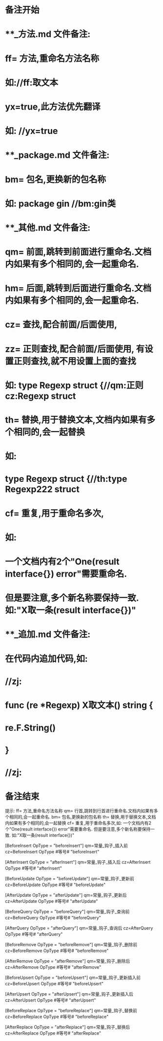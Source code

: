 # 备注开始
# **_方法.md 文件备注:
# ff= 方法,重命名方法名称
# 如://ff:取文本
#
# yx=true,此方法优先翻译
# 如: //yx=true

# **_package.md 文件备注:
# bm= 包名,更换新的包名称 
# 如: package gin //bm:gin类

# **_其他.md 文件备注:
# qm= 前面,跳转到前面进行重命名.文档内如果有多个相同的,会一起重命名.
# hm= 后面,跳转到后面进行重命名.文档内如果有多个相同的,会一起重命名.
# cz= 查找,配合前面/后面使用,
# zz= 正则查找,配合前面/后面使用, 有设置正则查找,就不用设置上面的查找
# 如: type Regexp struct {//qm:正则 cz:Regexp struct
#
# th= 替换,用于替换文本,文档内如果有多个相同的,会一起替换
# 如:
# type Regexp struct {//th:type Regexp222 struct
#
# cf= 重复,用于重命名多次,
# 如: 
# 一个文档内有2个"One(result interface{}) error"需要重命名.
# 但是要注意,多个新名称要保持一致. 如:"X取一条(result interface{})"

# **_追加.md 文件备注:
# 在代码内追加代码,如:
# //zj:
# func (re *Regexp) X取文本() string { 
# re.F.String()
# }
# //zj:
# 备注结束

提示:
ff= 方法,重命名方法名称
qm= 行首,跳转到行首进行重命名.文档内如果有多个相同的,会一起重命名.
bm= 包名,更换新的包名称
th= 替换,用于替换文本,文档内如果有多个相同的,会一起替换
cf= 重复,用于重命名多次,如: 一个文档内有2个"One(result interface{}) error"需要重命名.
 但是要注意,多个新名称要保持一致. 如:"X取一条(result interface{})"

[BeforeInsert OpType = "beforeInsert"]
qm=常量_钩子_插入前
cz=BeforeInsert OpType #等号# "beforeInsert"

[AfterInsert OpType = "afterInsert"]
qm=常量_钩子_插入后
cz=AfterInsert OpType #等号# "afterInsert"

[BeforeUpdate OpType = "beforeUpdate"]
qm=常量_钩子_更新前
cz=BeforeUpdate OpType #等号# "beforeUpdate"

[AfterUpdate OpType = "afterUpdate"]
qm=常量_钩子_更新后
cz=AfterUpdate OpType #等号# "afterUpdate"

[BeforeQuery OpType = "beforeQuery"]
qm=常量_钩子_查询前
cz=BeforeQuery OpType #等号# "beforeQuery"

[AfterQuery OpType = "afterQuery"]
qm=常量_钩子_查询后
cz=AfterQuery OpType #等号# "afterQuery"

[BeforeRemove OpType = "beforeRemove"]
qm=常量_钩子_删除前
cz=BeforeRemove OpType #等号# "beforeRemove"

[AfterRemove OpType = "afterRemove"]
qm=常量_钩子_删除后
cz=AfterRemove OpType #等号# "afterRemove"

[BeforeUpsert OpType = "beforeUpsert"]
qm=常量_钩子_更新插入前
cz=BeforeUpsert OpType #等号# "beforeUpsert"

[AfterUpsert OpType = "afterUpsert"]
qm=常量_钩子_更新插入后
cz=AfterUpsert OpType #等号# "afterUpsert"

[BeforeReplace OpType = "beforeReplace"]
qm=常量_钩子_替换前
cz=BeforeReplace OpType #等号# "beforeReplace"

[AfterReplace OpType = "afterReplace"]
qm=常量_钩子_替换后
cz=AfterReplace OpType #等号# "afterReplace"
